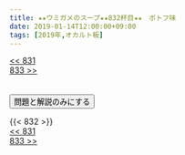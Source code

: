 ```yaml
---
title: ★★ウミガメのスープ★★832杯目★★　ポトフ味 	
date: 2019-01-14T12:00:00+09:00
tags: [2019年,オカルト板]
---
```

<div class="th_left"><a href="../831"><< 831</a></div>
<div class="th_right"><a href="../833">833 >></a></div>
<br><br>
<script src="../../js/cupsoup.js"></script>
<form>
<input type="button" value="問題と解説のみにする" onClick="toggleCupsoup()">
</form>
{{< 832 >}}
<div class="th_left"><a href="../831"><< 831</a></div>
<div class="th_right"><a href="../833">833 >></a></div>